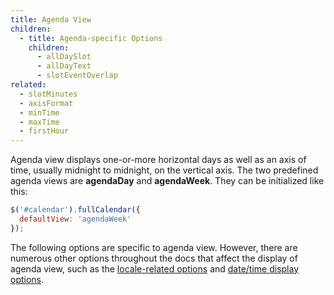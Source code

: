 ```yaml
---
title: Agenda View
children:
  - title: Agenda-specific Options
    children:
      - allDaySlot
      - allDayText
      - slotEventOverlap
related:
  - slotMinutes
  - axisFormat
  - minTime
  - maxTime
  - firstHour
---
```


Agenda view displays one-or-more horizontal days as well as an axis of time, usually midnight to midnight, on the vertical axis. The two predefined agenda views are **agendaDay** and **agendaWeek**. They can be initialized like this:

```js
$('#calendar').fullCalendar({
  defaultView: 'agendaWeek'
});
```

The following options are specific to agenda view. However, there are numerous other options throughout the docs that affect the display of agenda view, such as the [locale-related options](localization) and [date/time display options](date-display).
